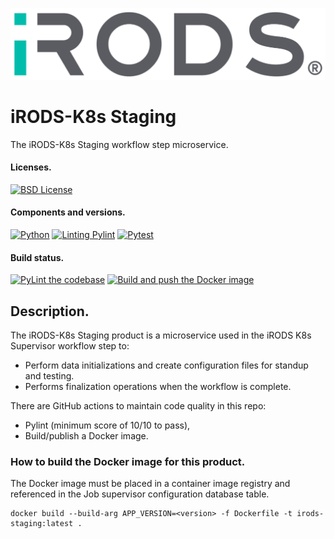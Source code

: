 <!--
BSD 3-Clause All rights reserved.

SPDX-License-Identifier: BSD 3-Clause
-->

[![iRODS](iRODS-Logo.png)](https://irods.org)

# iRODS-K8s Staging
The iRODS-K8s Staging workflow step microservice.

#### Licenses.
[![BSD License](https://img.shields.io/badge/License-BSD-orange.svg)](https://github.com/irods-contrib/iRODS-K8s-Staging/blob/main/LICENSE)

#### Components and versions.
[![Python](https://img.shields.io/badge/Python-3.12.6-orange)](https://github.com/python/cpython)
[![Linting Pylint](https://img.shields.io/badge/Pylint-%203.3.0-yellow)](https://github.com/PyCQA/pylint)
[![Pytest](https://img.shields.io/badge/Pytest-%208.3.3-blue)](https://github.com/pytest-dev/pytest)

#### Build status.
[![PyLint the codebase](https://github.com/irods-contrib/iRODS-K8s-Staging/actions/workflows/pylint.yml/badge.svg)](https://github.com/irods-contrib/iRODS-K8s-Staging/actions/workflows/pylint.yml)
[![Build and push the Docker image](https://github.com/irods-contrib/iRODS-K8s-Staging/actions/workflows/image-push.yml/badge.svg)](https://github.com/irods-contrib/iRODS-K8s-Staging/actions/workflows/image-push.yml)

## Description.
The iRODS-K8s Staging product is a microservice used in the iRODS K8s Supervisor workflow step to:
 - Perform data initializations and create configuration files for standup and testing.
 - Performs finalization operations when the workflow is complete.

There are GitHub actions to maintain code quality in this repo:
 - Pylint (minimum score of 10/10 to pass),
 - Build/publish a Docker image.

### How to build the Docker image for this product.

The Docker image must be placed in a container image registry and referenced in the Job supervisor configuration database table.

```shell
docker build --build-arg APP_VERSION=<version> -f Dockerfile -t irods-staging:latest . 
```
